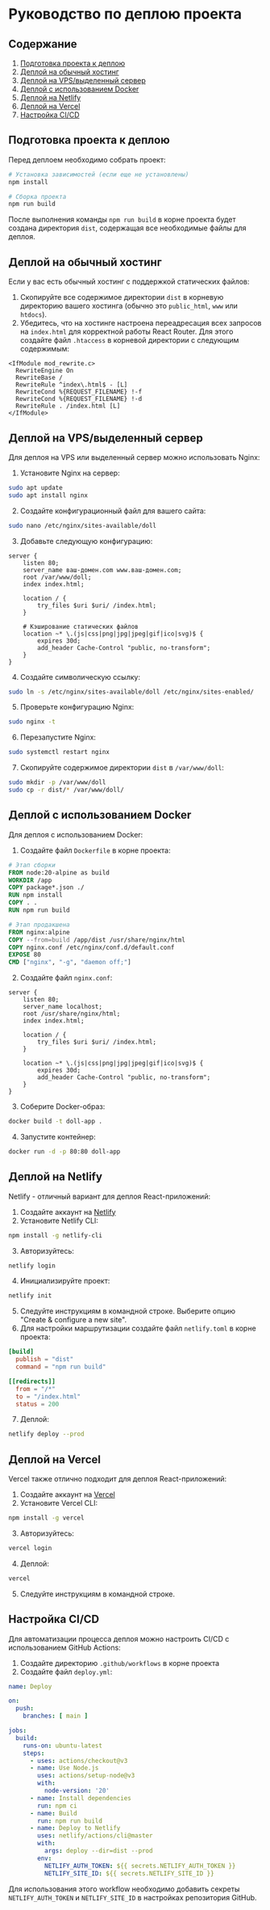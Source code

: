 # Руководство по деплою проекта

## Содержание
1. [Подготовка проекта к деплою](#подготовка-проекта-к-деплою)
2. [Деплой на обычный хостинг](#деплой-на-обычный-хостинг)
3. [Деплой на VPS/выделенный сервер](#деплой-на-vpsвыделенный-сервер)
4. [Деплой с использованием Docker](#деплой-с-использованием-docker)
5. [Деплой на Netlify](#деплой-на-netlify)
6. [Деплой на Vercel](#деплой-на-vercel)
7. [Настройка CI/CD](#настройка-cicd)

## Подготовка проекта к деплою

Перед деплоем необходимо собрать проект:

```bash
# Установка зависимостей (если еще не установлены)
npm install

# Сборка проекта
npm run build
```

После выполнения команды `npm run build` в корне проекта будет создана директория `dist`, содержащая все необходимые файлы для деплоя.

## Деплой на обычный хостинг

Если у вас есть обычный хостинг с поддержкой статических файлов:

1. Скопируйте все содержимое директории `dist` в корневую директорию вашего хостинга (обычно это `public_html`, `www` или `htdocs`).
2. Убедитесь, что на хостинге настроена переадресация всех запросов на `index.html` для корректной работы React Router. Для этого создайте файл `.htaccess` в корневой директории с следующим содержимым:

```
<IfModule mod_rewrite.c>
  RewriteEngine On
  RewriteBase /
  RewriteRule ^index\.html$ - [L]
  RewriteCond %{REQUEST_FILENAME} !-f
  RewriteCond %{REQUEST_FILENAME} !-d
  RewriteRule . /index.html [L]
</IfModule>
```

## Деплой на VPS/выделенный сервер

Для деплоя на VPS или выделенный сервер можно использовать Nginx:

1. Установите Nginx на сервер:
```bash
sudo apt update
sudo apt install nginx
```

2. Создайте конфигурационный файл для вашего сайта:
```bash
sudo nano /etc/nginx/sites-available/doll
```

3. Добавьте следующую конфигурацию:
```
server {
    listen 80;
    server_name ваш-домен.com www.ваш-домен.com;
    root /var/www/doll;
    index index.html;

    location / {
        try_files $uri $uri/ /index.html;
    }

    # Кэширование статических файлов
    location ~* \.(js|css|png|jpg|jpeg|gif|ico|svg)$ {
        expires 30d;
        add_header Cache-Control "public, no-transform";
    }
}
```

4. Создайте символическую ссылку:
```bash
sudo ln -s /etc/nginx/sites-available/doll /etc/nginx/sites-enabled/
```

5. Проверьте конфигурацию Nginx:
```bash
sudo nginx -t
```

6. Перезапустите Nginx:
```bash
sudo systemctl restart nginx
```

7. Скопируйте содержимое директории `dist` в `/var/www/doll`:
```bash
sudo mkdir -p /var/www/doll
sudo cp -r dist/* /var/www/doll/
```

## Деплой с использованием Docker

Для деплоя с использованием Docker:

1. Создайте файл `Dockerfile` в корне проекта:

```Dockerfile
# Этап сборки
FROM node:20-alpine as build
WORKDIR /app
COPY package*.json ./
RUN npm install
COPY . .
RUN npm run build

# Этап продакшена
FROM nginx:alpine
COPY --from=build /app/dist /usr/share/nginx/html
COPY nginx.conf /etc/nginx/conf.d/default.conf
EXPOSE 80
CMD ["nginx", "-g", "daemon off;"]
```

2. Создайте файл `nginx.conf`:

```
server {
    listen 80;
    server_name localhost;
    root /usr/share/nginx/html;
    index index.html;

    location / {
        try_files $uri $uri/ /index.html;
    }

    location ~* \.(js|css|png|jpg|jpeg|gif|ico|svg)$ {
        expires 30d;
        add_header Cache-Control "public, no-transform";
    }
}
```

3. Соберите Docker-образ:
```bash
docker build -t doll-app .
```

4. Запустите контейнер:
```bash
docker run -d -p 80:80 doll-app
```

## Деплой на Netlify

Netlify - отличный вариант для деплоя React-приложений:

1. Создайте аккаунт на [Netlify](https://www.netlify.com/)
2. Установите Netlify CLI:
```bash
npm install -g netlify-cli
```

3. Авторизуйтесь:
```bash
netlify login
```

4. Инициализируйте проект:
```bash
netlify init
```

5. Следуйте инструкциям в командной строке. Выберите опцию "Create & configure a new site".
6. Для настройки маршрутизации создайте файл `netlify.toml` в корне проекта:

```toml
[build]
  publish = "dist"
  command = "npm run build"

[[redirects]]
  from = "/*"
  to = "/index.html"
  status = 200
```

7. Деплой:
```bash
netlify deploy --prod
```

## Деплой на Vercel

Vercel также отлично подходит для деплоя React-приложений:

1. Создайте аккаунт на [Vercel](https://vercel.com/)
2. Установите Vercel CLI:
```bash
npm install -g vercel
```

3. Авторизуйтесь:
```bash
vercel login
```

4. Деплой:
```bash
vercel
```

5. Следуйте инструкциям в командной строке.

## Настройка CI/CD

Для автоматизации процесса деплоя можно настроить CI/CD с использованием GitHub Actions:

1. Создайте директорию `.github/workflows` в корне проекта
2. Создайте файл `deploy.yml`:

```yaml
name: Deploy

on:
  push:
    branches: [ main ]

jobs:
  build:
    runs-on: ubuntu-latest
    steps:
      - uses: actions/checkout@v3
      - name: Use Node.js
        uses: actions/setup-node@v3
        with:
          node-version: '20'
      - name: Install dependencies
        run: npm ci
      - name: Build
        run: npm run build
      - name: Deploy to Netlify
        uses: netlify/actions/cli@master
        with:
          args: deploy --dir=dist --prod
        env:
          NETLIFY_AUTH_TOKEN: ${{ secrets.NETLIFY_AUTH_TOKEN }}
          NETLIFY_SITE_ID: ${{ secrets.NETLIFY_SITE_ID }}
```

Для использования этого workflow необходимо добавить секреты `NETLIFY_AUTH_TOKEN` и `NETLIFY_SITE_ID` в настройках репозитория GitHub.